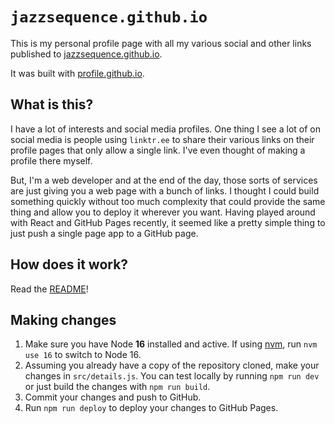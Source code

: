 # `jazzsequence.github.io`

This is my personal profile page with all my various social and other links published to [jazzsequence.github.io](https://jazzsequence.github.io).

It was built with [profile.github.io](https://github.com/jazzsequence/profile.github.io).

## What is this?

I have a lot of interests and social media profiles. One thing I see a lot of on social media is people using `linktr.ee` to share their various links on their profile pages that only allow a single link. I've even thought of making a profile there myself.

But, I'm a web developer and at the end of the day, those sorts of services are just giving you a web page with a bunch of links. I thought I could build something quickly without too much complexity that could provide the same thing and allow you to deploy it wherever you want. Having played around with React and GitHub Pages recently, it seemed like a pretty simple thing to just push a single page app to a GitHub page.

## How does it work?

Read the [README](https://github.com/jazzsequence/profile.github.io#how-does-it-work)!

## Making changes

1. Make sure you have Node **16** installed and active. If using [nvm](https://github.com/nvm-sh/nvm), run `nvm use 16` to switch to Node 16.
2. Assuming you already have a copy of the repository cloned, make your changes in `src/details.js`. You can test locally by running `npm run dev` or just build the changes with `npm run build`.
3. Commit your changes and push to GitHub.
4. Run `npm run deploy` to deploy your changes to GitHub Pages.
